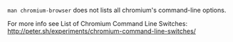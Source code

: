 ```man chromium-browser``` does not lists all chromium's command-line options.

For more info see List of Chromium Command Line Switches:
http://peter.sh/experiments/chromium-command-line-switches/
